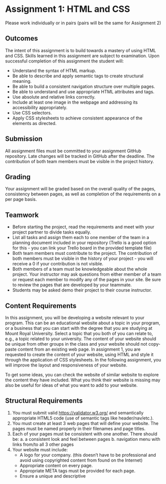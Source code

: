 # Assignment 1: HTML and CSS
Please work individually or in pairs (pairs will be the same for Assignment 2)

## Outcomes
The intent of this assignment is to build towards a mastery of using HTML and CSS. Skills learned in this assignment are subject to examination. Upon successful completion of this assignment the student will:
- Understand the syntax of HTML markup.
- Be able to describe and apply semantic tags to create structural meaning.
- Be able to build a consistent navigation structure over multiple pages.
- Be able to understand and use appropriate HTML attributes and tags.
- Use absolute and relative links correctly.
- Include at least one image in the webpage and addressing its accessibility appropriately.
- Use CSS selectors.
- Apply CSS stylesheets to achieve consistent appearance of the elements as directed.

## Submission
All assignment files must be committed to your assignment GitHub repository. Late changes will be tracked in GitHub after the deadline. The contribution of both team members must be visible in the project history. 

## Grading
Your assignment will be graded based on the overall quality of the pages, consistency between pages, as well as completion of the requirements on a per page basis. 

## Teamwork
- Before starting the project, read the requirements and meet with your project partner to divide tasks equally.
- List all tasks and assign them each to one member of the team in a planning document included in your repository (Trello is a good option for this - you can link your Trello board in the provided template file)
- Both team members must contribute to the project. The contribution of both members must be visible in the history of your project - you will receive a 0 if your contribution is not visible.
- Both members of a team must be knowledgeable about the whole project. Your instructor may ask questions from either member of a team or request each member to modify any of the pages in your site. Be sure to review the pages that are developed by your teammate.
- Students may be asked demo their project to their course instructor.

## Content Requirements
In this assignment, you will be developing a website relevant to your program. This can be an educational website about a topic in your program, or a business that you can start with the degree that you are studying at Mount Royal University. Select a topic that you both of you can relate to, e.g., a topic related to your university. The content of your website should be unique from other groups in the class and your website should not copy-paste content from an existing web page. In assignment 1, you are requested to create the content of your website, using HTML and style it through the application of CSS stylesheets.
In the following assignment, you will improve the layout and responsiveness of your website.

To get some ideas, you can check the website of similar website to explore the content they have included. What you think their website is missing may also be useful for ideas of what you want to add to your website.

## Structural Requirements
1. You must submit valid https://validator.w3.org/ and semantically appropriate HTML5 code (use of semantic tags like header/nav/etc.).
2. You must create at least 3 web pages that will define your website. The pages must be named properly in their filenames and page titles.
3. Each of your pages must be consistent with one another. There should be:
a. a consistent look and feel between pages
b. navigation menu with links from/to all 3 other pages
4. Your website must include:
    - A logo for your company. (this doesn’t have to be professional and avoid using copyrighted content from found on the Internet)
    - Appropriate content on every page.
    - Appropriate META tags must be provided for each page.
    - Ensure a unique and descriptive <title> tag for each page.
5. Use the following elements in your Website:
    - At least, one photo enclosed in a <figure> with a <figcaption> (not the logo). All images must be stored in a local directory called images. You must define "alt" attributes for all pictures for accessibility. (Note that you may leave the value of alt attribute empty for decorative images.)
    - At least one HTML comment. This can be anywhere in the page.
    - One External link to another Website that opens in a new tab
    - At least one link to another place on the same page.
    - A table with a merged (spanned) cell.
6. Semantic markup:
    - Use <nav> tag and define a consistent "menu" on each page.
    - Use <article>, <header>, <main>, and <footer> tags to properly define the structure of your pages.
7. A form design for contacting you that has:
    - A mandatory input box for the subject. Include a max length for user input.
    - A mandatory textarea for entering the body of the inquiry.
    - A mandatory input box to get user’s email address. Include a place holder to show the valid format and a pattern to validate the input.
    - An optional box to get user’s telephone number. Must include a place holder to show the valid format and a pattern to validate the input.
    - Radio buttons with at least 2 different options.
    - Checkboxes with at least 2 different options to select.
    - A reset button that clears all form inputs
    - An input element that accepts date input.
    - A submit button that submits the form to an email address.
8. Valid HTML5 markup. Your site should validate without error (warnings are ok).
9. Submit your own raw HTML code – evidence of automatically generated HTML code will result in a 0.
10. Do not add any internal/embedded CSS, JavaScript, or other advanced components to the site.

## CSS Requirements
1. Navigation menu: In every page, the menu item of the current page must be styled differently. (e.g. special color to indicate the user is at this menu item’s page)
2. Use the first-letter pseudo element selector to style a first letter of (at least) one of your paragraphs differently.
3. Use a pseudo class selector of your choice in one of your pages.
4. Use a contextual selector of your choice in one of your pages.
5. Use an attribute selector of your choice in one of your pages.
6. Style your table using CSS properties to have striped table format (i.e., style even and odd rows with different colors. You should not use inline styling for this!
7. Float an image to the right side of a paragraph of your choice in your Website.
8. Uses consistent design for the header and footer area in all pages. The whole website should have a professional look and design.
9. Use external CSS files to style your Website. Include all your CSS files inside a folder called “style” and include them in the <head> section of your HTML files.
10. All pages must use consistent font, margin, padding. These must be defined using a general CSS file shared by all pages. Page-specific styles should be defined in separate CSS files. Note that you can include multiple CSS files for your HTML files.

Note: If a specific requirement is not given for a part of your website, you are welcome to use CSS properties to create a design of your choice.

Important: The contributions from both team members must be visible in your repository. This means that you cannot ask someone to do your code commits for you. If this happens, you may get a lower grade than your partner.

## Rubric
| Criteria | Points |
| -------- | ------- |
| Planning document | 2 |
| General: Pages are consistently styled using external CSS files with proper names | 3 |
| Content: Includes 3 pages as described with approrpiate content, unique to each group, includes company logo, all images stored in images directory, appropriate choice of semantic tags | 5 |
| Menu Items: Menu items created with spans or list, menu items linked to related pages, menu item of current page is styled with a different colour on all pages | 5 |
| Images: At least one semantically tagged image with caption, "alt" attributes defined for all pictures for accessibility, an image is floated to the right side of a paragraph (on any page), images in their own relative directory as specified | 5 |
| Navigation: One external link to another website opening in a new tab, at least one link to another place on the same page | 4 |
| At least one HTML comment | 1 |
| Table: table-related HTML elements (table, tr, td, th) are used properly, a table with a merged cell, striped table format is created using CSS properties | 6 |
| Form design: Has all requested elements and requirements specified, mandatory fields are visually distinguishable from non-mandatory fields. | 7 |
| CSS selectors: Pseudo class selector is used, pseudo element selector is used, contextual selector is used, attribute selector is used. | 8 |
| Design quality: All pages have consistent and professional look and content, relevant head tag elements used properly (meta/title/link), proper use and storage location of shared/page specific CSS files, all webpages validate without errors for HTML5. | 6 | 
| TOTAL | 52 |
